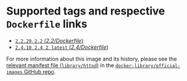 # Supported tags and respective `Dockerfile` links

- [`2.2.29`, `2.2` (*2.2/Dockerfile*)](https://github.com/docker-library/httpd/blob/79fef78cd5440f55d181cfb5a9ababbc0c01ce4a/2.2/Dockerfile)
- [`2.4.10`, `2.4`, `2`, `latest` (*2.4/Dockerfile*)](https://github.com/docker-library/httpd/blob/79fef78cd5440f55d181cfb5a9ababbc0c01ce4a/2.4/Dockerfile)

For more information about this image and its history, please see the [relevant
manifest file
(`library/httpd`)](https://github.com/docker-library/official-images/blob/master/library/httpd)
in the [`docker-library/official-images` GitHub
repo](https://github.com/docker-library/official-images).

